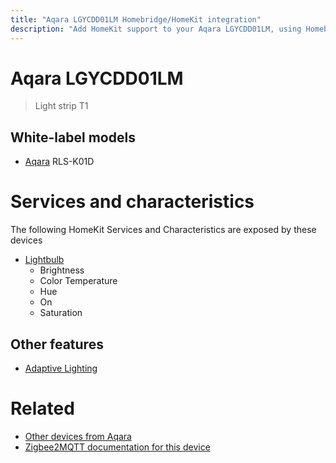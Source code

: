 ```yaml
---
title: "Aqara LGYCDD01LM Homebridge/HomeKit integration"
description: "Add HomeKit support to your Aqara LGYCDD01LM, using Homebridge, Zigbee2MQTT and homebridge-z2m."
---
```

<!---
This file has been GENERATED using src/docgen/docgen.ts
DO NOT EDIT THIS FILE MANUALLY!
-->
# Aqara LGYCDD01LM
> Light strip T1


## White-label models
* [Aqara](../index.md#aqara) RLS-K01D

# Services and characteristics
The following HomeKit Services and Characteristics are exposed by
these devices

* [Lightbulb](../../light.md)
  * Brightness
  * Color Temperature
  * Hue
  * On
  * Saturation

## Other features
* [Adaptive Lighting](../../light.md)

# Related
* [Other devices from Aqara](../index.md#aqara)
* [Zigbee2MQTT documentation for this device](https://www.zigbee2mqtt.io/devices/LGYCDD01LM.html)